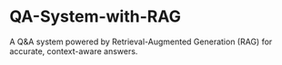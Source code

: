 # QA-System-with-RAG
A Q&amp;A system powered by Retrieval-Augmented Generation (RAG) for accurate, context-aware answers.
